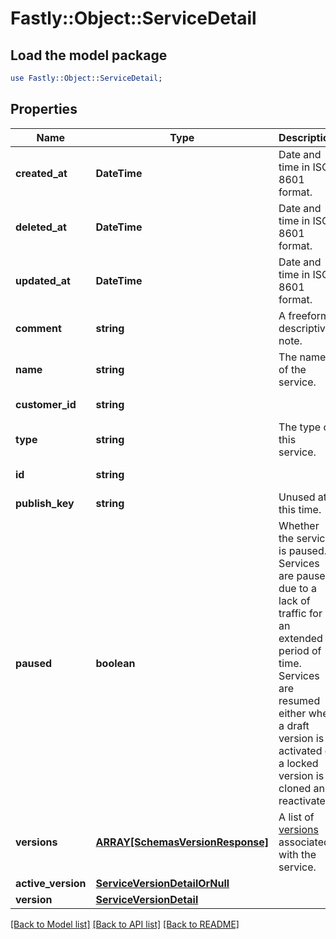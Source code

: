 # Fastly::Object::ServiceDetail

## Load the model package
```perl
use Fastly::Object::ServiceDetail;
```

## Properties
Name | Type | Description | Notes
------------ | ------------- | ------------- | -------------
**created_at** | **DateTime** | Date and time in ISO 8601 format. | [optional] [readonly] 
**deleted_at** | **DateTime** | Date and time in ISO 8601 format. | [optional] [readonly] 
**updated_at** | **DateTime** | Date and time in ISO 8601 format. | [optional] [readonly] 
**comment** | **string** | A freeform descriptive note. | [optional] 
**name** | **string** | The name of the service. | [optional] 
**customer_id** | **string** |  | [optional] [readonly] 
**type** | **string** | The type of this service. | [optional] 
**id** | **string** |  | [optional] [readonly] 
**publish_key** | **string** | Unused at this time. | [optional] 
**paused** | **boolean** | Whether the service is paused. Services are paused due to a lack of traffic for an extended period of time. Services are resumed either when a draft version is activated or a locked version is cloned and reactivated. | [optional] 
**versions** | [**ARRAY[SchemasVersionResponse]**](SchemasVersionResponse.md) | A list of [versions](/reference/api/services/version/) associated with the service. | [optional] 
**active_version** | [**ServiceVersionDetailOrNull**](ServiceVersionDetailOrNull.md) |  | [optional] 
**version** | [**ServiceVersionDetail**](ServiceVersionDetail.md) |  | [optional] 

[[Back to Model list]](../README.md#documentation-for-models) [[Back to API list]](../README.md#documentation-for-api-endpoints) [[Back to README]](../README.md)


